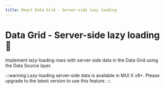 ```yaml
---
title: React Data Grid - Server-side lazy loading
---
```


# Data Grid - Server-side lazy loading [<span class="plan-pro"></span>](/x/introduction/licensing/#pro-plan 'Pro plan')🚧

<p class="description">Implement lazy-loading rows with server-side data in the Data Grid using the Data Source layer.</p>

:::warning
Lazy-loading server-side data is available in MUI X v8+.
Please upgrade to the latest version to use this feature.
:::
